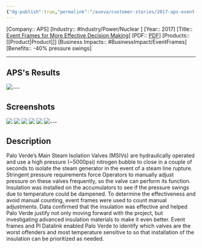 ```yaml
---
{"dg-publish":true,"permalink":"/aveva/customer-stories/2017-aps-event-frames-for-more-effective-decision-making/","dgPassFrontmatter":true}
---
```


[Company:: APS]
[Industry:: #Industry/Power/Nuclear ]
[Year:: 2017]
[Title:: [Event Frames for More Effective Decision Making](https://resources.osisoft.com/presentations/event-frames-for-more-effective-decision-making-%E2%80%93-a-nuclear-msiv-application/)]
[PDF:: [PDF](https://cdn.osisoft.com/osi/presentations/2017-uc-san-francisco/UC17NA02PG01_APS_GShupe_EventFramesForMoreEffectiveDecisionMaking_ANuclearMSIVApplication.pdf)]
[Products:: [[Product\|Product]]]
[Business Impacts:: #BusinessImpact/EventFrames]
[Benefits:: -40% pressure swings]

---
## APS's Results
![](https://i.imgur.com/TBtmOYZ.png)---
## Screenshots
![](https://i.imgur.com/aNjTuRq.png)
![](https://i.imgur.com/Na4T3fG.png)
![](https://i.imgur.com/6d9qfcM.png)
![](https://i.imgur.com/D5rxDxP.png)
![](https://i.imgur.com/n3pI4kf.png)
![](https://i.imgur.com/lJwpGXB.png)---
## Description
Palo Verde’s Main Steam Isolation Valves (MSIVs) are hydraulically operated and use a high pressure (~5000psi) nitrogen bubble to close in a couple of seconds to isolate the steam generator in the event of a steam line rupture. Stringent pressure requirements force Operators to manually adjust pressure on these valves frequently, so the valve can perform its function. Insulation was installed on the accumulators to see if the pressure swings due to temperature could be dampened. To determine the effectiveness and avoid manual counting, event frames were used to count manual adjustments. Data confirmed that the insulation was effective and helped Palo Verde justify not only moving forward with the project, but investigating advanced insulation materials to make it even better. Event frames and PI Datalink enabled Palo Verde to identify which valves are the worst offenders and most temperature sensitive to so that installation of the insulation can be prioritized as needed.